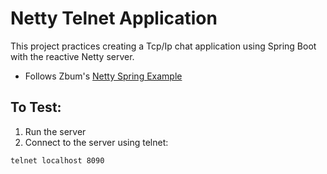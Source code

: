 # Netty Telnet Application
This project practices creating a Tcp/Ip chat application using Spring Boot with the reactive Netty server.
* Follows Zbum's [Netty Spring Example](https://github.com/zbum/netty-spring-example)
## To Test:
1. Run the server
2. Connect to the server using telnet:
```
telnet localhost 8090
```
